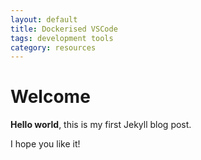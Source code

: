 ```yaml
---
layout: default
title: Dockerised VSCode
tags: development tools
category: resources
---
```


# Welcome

**Hello world**, this is my first Jekyll blog post.

I hope you like it!